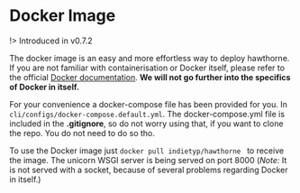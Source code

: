 # Docker Image
!> Introduced in v0.7.2

The docker image is an easy and more effortless way to deploy hawthorne. If you are not familiar with containerisation or Docker itself, please refer to the official [Docker documentation][1]. **We will not go further into the specifics of Docker in itself.**

For your convenience a docker-compose file has been provided for you. In `cli/configs/docker-compose.default.yml`. The docker-compose.yml file is included in the **.gitignore**, so do not worry using that, if you want to clone the repo. You do not need to do so tho.

To use the Docker image just `docker pull indietyp/hawthorne ` to receive the image. The unicorn WSGI server is being served on port 8000 (_Note:_ It is not served with a socket, because of several problems regarding Docker in itself.)

[1]:	https://docs.docker.com/get-started/